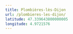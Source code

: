 ```yaml
---
title: Plombières-lès-Dijon
url: /plombieres-les-dijon/
latitude: 47.339643800000005
longitude: 4.9721576
---
```

